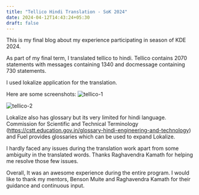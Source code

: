 ```yaml
---
title: "Tellico Hindi Translation - SoK 2024"
date: 2024-04-12T14:43:24+05:30
draft: false
---
```

This is my final blog about my experience participating in season of KDE 2024. 

As part of my final term, I translated tellico to hindi. Tellico contains 2070 statements with messages containing 1340 and docmessage containing 730 statements. 

I used lokalize application for the translation. 

Here are some screenshots:
![tellico-1](/tellico_1.png)

![tellico-2](/tellico_2.png)

Lokalize also has glossary but its very limited for hindi language. Commission for Scientific and Technical Terminology (https://cstt.education.gov.in/glossary-hindi-engineering-and-technology) and Fuel provides glossaries which can be used to expand Lokalize.

I hardly faced any issues during the translation work apart from some ambiguity in the translated words. 
Thanks Raghavendra Kamath for helping me resolve those few issues.

Overall, It was an awesome experience during the entire program. I would like to thank my mentors, Benson Muite and Raghavendra Kamath for their guidance and continuous input.